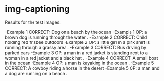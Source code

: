 # img-captioning

Results for the test images:

-Example 1 CORRECT: Dog on a beach by the ocean
-Example 1 OP: <SOS> a brown dog is running through the water . <EOS>
-Example 2 CORRECT: Child holding red frisbee outdoors
-Example 2 OP: <SOS> a little girl in a pink shirt is running through a grassy area . <EOS>
-Example 3 CORRECT: Bus driving by parked cars
-Example 3 OP: <SOS> a man in a red jacket is standing next to a woman in a red jacket and a black hat . <EOS>
-Example 4 CORRECT: A small boat in the ocean
-Example 4 OP: <SOS> a man is kayaking in the ocean . <EOS>
-Example 5 CORRECT: A cowboy riding a horse in the desert
-Example 5 OP: <SOS> a man and a dog are running on a beach . <EOS>
